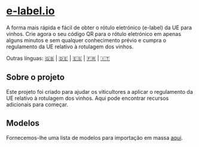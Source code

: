 # [e-label.io](https://pt.e-label.io)

A forma mais rápida e fácil de obter o rótulo eletrónico (e-label) da UE para vinhos. Crie agora o seu código QR para o rótulo eletrónico em apenas alguns minutos e sem qualquer conhecimento prévio e cumpra o regulamento da UE relativo à rotulagem dos vinhos.

Outras línguas: [🇬🇧](./README.md) | [🇩🇪](./README.de.md) | [🇪🇸](./README.es.md) | [🇫🇷](./README.fr.md) | [🇮🇹](./README.it.md)

## Sobre o projeto

Este projeto foi criado para ajudar os viticultores a aplicar o regulamento da UE relativo à rotulagem dos vinhos. Aqui pode encontrar recursos adicionais para começar.

## Modelos

Fornecemos-lhe uma lista de modelos para importação em massa [aqui](bulk-upload-templates/pt).
